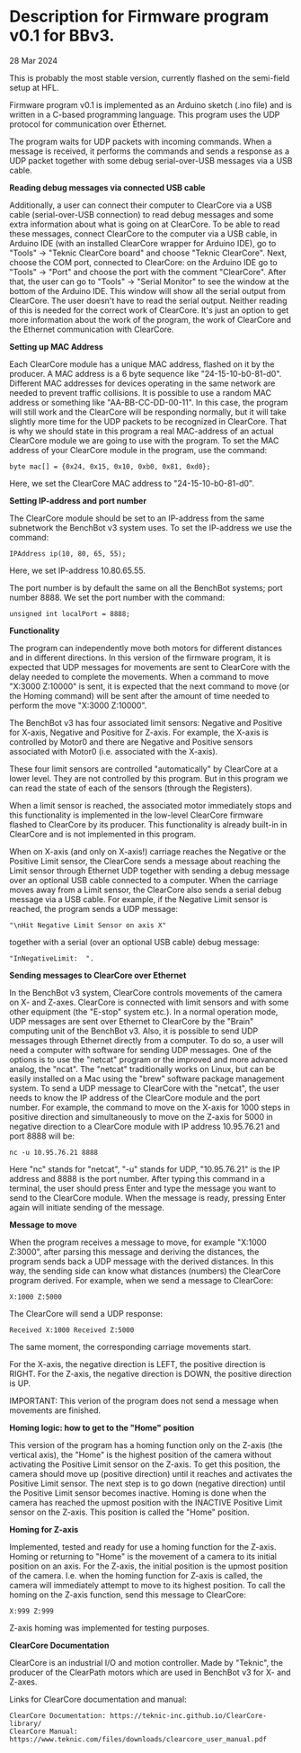 # Description for Firmware program v0.1 for BBv3.

28 Mar 2024

This is probably the most stable version, currently flashed on the semi-field setup at HFL.

Firmware program v0.1 is implemented as an Arduino sketch (.ino file) and is written in a C-based programming language. This program uses the UDP protocol for communication over Ethernet. 

The program waits for UDP packets with incoming commands. When a message is received, it performs the commands and sends a response as a UDP packet together with some debug serial-over-USB messages via a USB cable.


**Reading debug messages via connected USB cable**

Additionally, a user can connect their computer to ClearCore via a USB cable (serial-over-USB connection) to read debug messages and some extra information about what is going on at ClearCore. To be able to read these messages, connect ClearCore to the computer via a USB cable, in Arduino IDE (with an installed ClearCore wrapper for Arduino IDE), go to "Tools" -> "Teknic ClearCore board" and choose "Teknic ClearCore". Next, choose the COM port, connected to ClearCore: on the Arduino IDE go to "Tools" -> "Port" and choose the port with the comment "ClearCore". After that, the user can go to "Tools" -> "Serial Monitor" to see the window at the bottom of the Arduino IDE. This window will show all the serial output from ClearCore.
The user doesn't have to read the serial output. Neither reading of this is needed for the correct work of ClearCore. It's just an option to get more information about the work of the program, the work of ClearCore and the Ethernet communication with ClearCore.


**Setting up MAC Address**

Each ClearCore module has a unique MAC address, flashed on it by the producer. A MAC address is a 6 byte sequence like "24-15-10-b0-81-d0". Different MAC addresses for devices operating in the same network are needed to prevent traffic collisions. It is possible to use a random MAC address or something like "AA-BB-CC-DD-00-11". In this case, the program will still work and the ClearCore will be responding normally, but it will take slightly more time for the UDP packets to be recognized in ClearCore. That is why we should state in this program a real MAC-address of an actual ClearCore module we are going to use with the program.
To set the MAC address of your ClearCore module in the program, use the command:
```
byte mac[] = {0x24, 0x15, 0x10, 0xb0, 0x81, 0xd0};
```
Here, we set the ClearCore MAC address to "24-15-10-b0-81-d0".


**Setting IP-address and port number**

The ClearCore module should be set to an IP-address from the same subnetwork the BenchBot v3 system uses. To set the IP-address we use the command:
```
IPAddress ip(10, 80, 65, 55);
```
Here, we set IP-address 10.80.65.55.

The port number is by default the same on all the BenchBot systems; port number 8888.
We set the port number with the command:
```
unsigned int localPort = 8888;
```

**Functionality**

The program can independently move both motors for different distances and in different directions. In this version of the firmware program, it is expected that UDP messages for movements are sent to ClearCore with the delay needed to complete the movements. When a command to move "X:3000 Z:10000" is sent, it is expected that the next command to move (or the Homing command) will be sent after the amount of time needed to perform the move "X:3000 Z:10000".

The BenchBot v3 has four associated limit sensors: Negative and Positive for X-axis, Negative and Positive for Z-axis. For example, the X-axis is controlled by Motor0 and there are Negative and Positive sensors associated with Motor0 (i.e. associated with the X-axis).

These four limit sensors are controlled "automatically" by ClearCore at a lower level. They are not controlled by this program. But in this program we can read the state of each of the sensors (through the Registers).

When a limit sensor is reached, the associated motor immediately stops and this functionality is implemented in the low-level ClearCore firmware flashed to ClearCore by its producer. This functionality is already built-in in ClearCore and is not implemented in this program.

When on X-axis (and only on X-axis!) carriage reaches the Negative or the Positive Limit sensor, the ClearCore sends a message about reaching the Limit sensor through Ethernet UDP together with sending a debug message over an optional USB cable connected to a computer. When the carriage moves away from a Limit sensor, the ClearCore also sends a serial debug message via a USB cable.
For example, if the Negative Limit sensor is reached, the program sends a UDP message: 
```
"\nHit Negative Limit Sensor on axis X"
```
together with a serial (over an optional USB cable) debug message: 
```
"InNegativeLimit:  ".
```


**Sending messages to ClearCore over Ethernet**

In the BenchBot v3 system, ClearCore controls movements of the camera on X- and Z-axes. ClearCore is connected with limit sensors and with some other equipment (the "E-stop" system etc.). In a normal operation mode, UDP messages are sent over Ethernet to ClearCore by the "Brain" computing unit of the BenchBot v3.
Also, it is possible to send UDP messages through Ethernet directly from a computer. To do so, a user will need a computer with software for sending UDP messages. One of the options is to use the "netcat" program or the improved and more advanced analog, the "ncat".
The "netcat" traditionally works on Linux, but can be easily installed on a Mac using the "brew" software package management system.
To send a UDP message to ClearCore with the "netcat", the user needs to know the IP address of the ClearCore module and the port number. For example, the command to move on the X-axis for 1000 steps in positive direction and simultaneously to move on the Z-axis for 5000 in negative direction to a ClearCore module with IP address 10.95.76.21 and port 8888 will be:
```
nc -u 10.95.76.21 8888
```
Here "nc" stands for "netcat", "-u" stands for UDP, "10.95.76.21" is the IP address and 8888 is the port number.
After typing this command in a terminal, the user should press Enter and type the message you want to send to the ClearCore module. When the message is ready, pressing Enter again will initiate sending of the message.


**Message to move**

When the program receives a message to move, for example "X:1000 Z:3000", after parsing this message and deriving the distances, the program sends back a UDP message with the derived distances. In this way, the sending side can know what distances (numbers) the ClearCore program derived.
For example, when we send a message to ClearCore: 
```
X:1000 Z:5000
```
The ClearCore will send a UDP response:
```
Received X:1000 Received Z:5000
```
The same moment, the corresponding carriage movements start.

For the X-axis, the negative direction is LEFT, the positive direction is RIGHT.
For the Z-axis, the negative direction is DOWN, the positive direction is UP.

IMPORTANT: This verion of the program does not send a message when movements are finished.


**Homing logic: how to get to the "Home" position**

This version of the program has a homing function only on the Z-axis (the vertical axis), the "Home" is the highest position of the camera without activating the Positive Limit sensor on the Z-axis. To get this position, the camera should move up (positive direction) until it reaches and activates the Positive Limit sensor. The next step is to go down (negative direction) until the Positive Limit sensor becomes inactive. Homing is done when the camera has reached the upmost position with the INACTIVE Positive Limit sensor on the Z-axis. This position is called the "Home" position.


**Homing for Z-axis**

Implemented, tested and ready for use a homing function for the Z-axis. Homing or returning to "Home" is the movement of a camera to its initial position on an axis. For the Z-axis, the initial position is the upmost position of the camera. I.e. when the homing function for Z-axis is called, the camera will immediately attempt to move to its highest position.
To call the homing on the Z-axis function, send this message to ClearCore:
```
X:999 Z:999
```
Z-axis homing was implemented for testing purposes.


**ClearCore Documentation**

ClearCore is an industrial I/O and motion controller. Made by "Teknic", the producer of the ClearPath motors which are used in BenchBot v3 for X- and Z-axes.

Links for ClearCore documentation and manual:

```
ClearCore Documentation: https://teknic-inc.github.io/ClearCore-library/
ClearCore Manual: https://www.teknic.com/files/downloads/clearcore_user_manual.pdf
``` 
